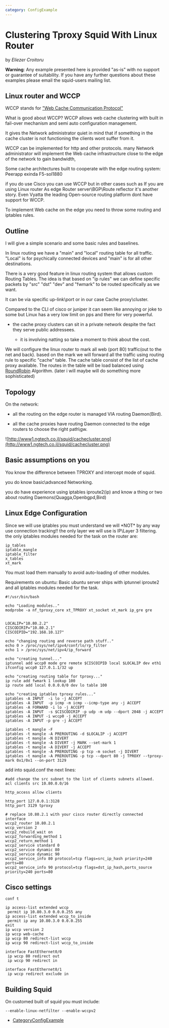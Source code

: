 ```yaml
---
category: ConfigExample
---
```

# Clustering Tproxy Squid With Linux Router

by *Eliezer Croitoru*

**Warning**: Any example presented here is provided "as-is" with no
support or guarantee of suitability. If you have any further questions
about these examples please email the squid-users mailing list.

## Linux router and WCCP

WCCP stands for ["Web Cache Communication
Protocol"](http://en.wikipedia.org/wiki/Web_Cache_Communication_Protocol)

What is good about WCCP? WCCP allows web cache clustering with built in
fail-over mechanism and semi auto configuration management.

It gives the Network administrator quiet in mind that if something in
the cache cluster is not functioning the clients wont suffer from it.

WCCP can be implemented for http and other protocols. many Network
administrator will implement the Web cache infrastructure close to the
edge of the network to gain bandwidth,

Some cache architectures built to cooperate with the edge routing
system: Peerapp exinda F5-sol1880

if you do use Cisco you can use WCCP but in other cases such as If you
are using Linux router As edge Router server\\BGP\\Route reflector it's
another story. Even Vyatta the leading Open-source routing platform dont
have support for WCCP.

To implement Web cache on the edge you need to throw some routing and
iptables rules.

## Outline

I will give a simple scenario and some basic rules and baselines.

In linux routing we have a "main" and "local" routing table for all
traffic. "Local" is for psychically connected devices and "main" is for
all other destinations.

There is a very good feature in linux routing system that allows custom
Routing Tables. The idea is that based on "ip rules" we can define
specific packets by "src" "dst" "dev" and "fwmark" to be routed
specifically as we want.

It can be via specific up-link\\port or in our case Cache
proxy\\cluster.

Compared to the CLI of cisco or juniper it can seem like annoying or
joke to some but Linux has a very low limit on pps and there for very
powerful.

  - the cache proxy clusters can sit in a private network despite the
    fact they serve public addressees.
    
      - it is involving natting so take a moment to think about the
        cost.

We will configure the linux router to mark all web (port 80) traffic(out
to the net and back). based on the mark we will forward all the traffic
using routing rule to specific "cache" table. The cache table consist of
the list of cache proxy available. The routes in the table will be load
balanced using
[RoundRobin](/RoundRobin)
Algorithm. (later i will maybe will do something more sophisticated)

## Topology

On the network:

  - all the routing on the edge router is managed VIA routing
    Daemon(Bird).

  - all the cache proxies have routing Daemon connected to the edge
    routers to choose the right path\\gw.

![http://www1.ngtech.co.il/squid/cachecluster.png](http://www1.ngtech.co.il/squid/cachecluster.png)

## Basic assumptions on you

You know the difference between TPROXY and intercept mode of squid.

you do know basic\\advanced Networking.

you do have experience using iptables iproute2(ip) and know a thing or
two about routing Daemons(Quagga,Openbgpd,Bird)

## Linux Edge Configuration

Since we will use iptables you must understand we will \*NOT\* by any
way use connection tracking\!\! the only layer we will use is IP\\Layer
3 filtering. the only iptables modules needed for the task on the router
are:

    ip_tables
    iptable_mangle
    iptable_filter
    x_tables
    xt_mark

You must load them manually to avoid auto-loading of other modules.

Requirements on ubuntu: Basic ubuntu server ships with iptunnel iproute2
and all iptables modules needed for the task.

``` highlight
#!/usr/bin/bash

echo "Loading modules.."
modprobe -a nf_tproxy_core xt_TPROXY xt_socket xt_mark ip_gre gre


LOCALIP="10.80.2.2"
CISCODIRIP="10.80.2.1"
CISCOIPID="192.168.10.127"

echo "changing routing and reverse path stuff.."
echo 0 > /proc/sys/net/ipv4/conf/lo/rp_filter
echo 1 > /proc/sys/net/ipv4/ip_forward

echo "creating tunnel..."
iptunnel add wccp0 mode gre remote $CISCOIPID local $LOCALIP dev eth1
ifconfig wccp0 127.0.1.1/32 up

echo "creating routing table for tproxy..."
ip rule add fwmark 1 lookup 100
ip route add local 0.0.0.0/0 dev lo table 100

echo "creating iptables tproxy rules..."
iptables -A INPUT  -i lo -j ACCEPT
iptables -A INPUT  -p icmp -m icmp --icmp-type any -j ACCEPT
iptables -A FORWARD -i lo -j ACCEPT
iptables -A INPUT  -s $CISCODIRIP -p udp -m udp --dport 2048 -j ACCEPT
iptables -A INPUT -i wccp0 -j ACCEPT
iptables -A INPUT -p gre -j ACCEPT

iptables -t mangle -F
iptables -t mangle -A PREROUTING -d $LOCALIP -j ACCEPT
iptables -t mangle -N DIVERT
iptables -t mangle -A DIVERT -j MARK --set-mark 1
iptables -t mangle -A DIVERT -j ACCEPT
iptables -t mangle -A PREROUTING -p tcp -m socket -j DIVERT
iptables -t mangle -A PREROUTING -p tcp --dport 80 -j TPROXY --tproxy-mark 0x1/0x1 --on-port 3129
```

add into squid.conf the next lines:

    #add change the src subnet to the list of clients subnets allowed.
    acl clients src 10.80.0.0/16
    
    http_access allow clients
    
    http_port 127.0.0.1:3128 
    http_port 3129 tproxy
    
    # replace 10.80.2.1 with your cisco router directly connected interface
    wccp2_router 10.80.2.1
    wccp_version 2
    wccp2_rebuild_wait on
    wccp2_forwarding_method 1
    wccp2_return_method 1
    wccp2_service standard 0
    wccp2_service dynamic 80
    wccp2_service dynamic 90
    wccp2_service_info 80 protocol=tcp flags=src_ip_hash priority=240 ports=80
    wccp2_service_info 90 protocol=tcp flags=dst_ip_hash,ports_source priority=240 ports=80

## Cisco settings

    conf t
    
    ip access-list extended wccp
     permit ip 10.80.3.0 0.0.0.255 any
    ip access-list extended wccp_to_inside
     permit ip any 10.80.3.0 0.0.0.255
    exit
    ip wccp version 2
    ip wccp web-cache
    ip wccp 80 redirect-list wccp
    ip wccp 90 redirect-list wccp_to_inside
    
    interface FastEthernet0/0
     ip wccp 80 redirect out
     ip wccp 90 redirect in
    
    interface FastEthernet0/1
     ip wccp redirect exclude in

## Building Squid

On customed built of squid you must include:

    --enable-linux-netfilter --enable-wccpv2

  - [CategoryConfigExample](/CategoryConfigExample)
